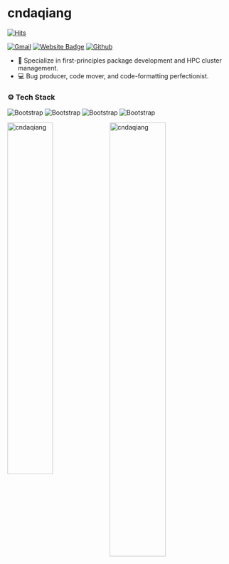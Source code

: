 # cndaqiang

[![Hits](https://hits.seeyoufarm.com/api/count/incr/badge.svg?url=https%3A%2F%2Fgithub.com%2Fcndaqiang%2Fcndaqiang&count_bg=%2379C83D&title_bg=%23555555&icon=&icon_color=%23E7E7E7&title=Profile+Views&edge_flat=false)](https://hits.seeyoufarm.com)



[![Gmail](https://img.shields.io/badge/-Gmail-c14438?style=flat&logo=Gmail&logoColor=white)](mailto:who@cndaqiang.ac.cn)
[![Website Badge](https://img.shields.io/badge/-Website-c14438?style=flat&logo=Google-Chrome&logoColor=white&link=https://cndaqiang.github.io/)](https://cndaqiang.github.io/)
[![Github](https://img.shields.io/github/followers/cndaqiang?label=Follow&style=social)](https://github.com/cndaqiang)

- 🌱 Specialize in first-principles package development and HPC cluster management.
- 💻 Bug producer, code mover, and code-formatting perfectionist.


### ⚙️ Tech Stack

![Bootstrap](https://img.shields.io/badge/-Python-05122A?style=flat&logo=Python&color=f3f3f3) ![Bootstrap](https://img.shields.io/badge/-R-05122A?style=flat&logo=R&color=f3f3f3) ![Bootstrap](https://img.shields.io/badge/-Fortran-05122A?style=flat&logo=Fortran&color=f3f3f3) ![Bootstrap](https://img.shields.io/badge/-Shell-05122A?style=flat&logo=Shell&color=f3f3f3)

<div>
  <img width="45%" align="left" src="https://github-readme-stats.vercel.app/api/top-langs?username=cndaqiang&show_icons=true&locale=en&layout=compact" alt="cndaqiang" />
  <img width="50%"  src="https://github-readme-streak-stats.herokuapp.com/?user=cndaqiang&" alt="cndaqiang" />
</div>
